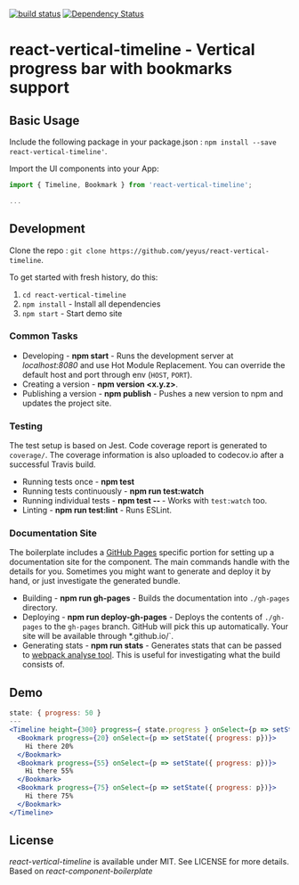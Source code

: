 [![build status](https://secure.travis-ci.org/yeyus/react-vertical-timeline.png)](http://travis-ci.org/yeyus/react-vertical-timeline) [![Dependency Status](https://david-dm.org/yeyus/react-vertical-timeline.svg)](https://david-dm.org/yeyus/react-vertical-timeline)
# react-vertical-timeline - Vertical progress bar with bookmarks support

## Basic Usage

Include the following package in your package.json : `npm install --save react-vertical-timeline'`.

Import the UI components into your App:

```js
import { Timeline, Bookmark } from 'react-vertical-timeline';

...
```

## Development

Clone the repo : `git clone https://github.com/yeyus/react-vertical-timeline`.

To get started with fresh history, do this:

1. `cd react-vertical-timeline`
4. `npm install` - Install all dependencies
5. `npm start` - Start demo site

### Common Tasks

* Developing - **npm start** - Runs the development server at *localhost:8080* and use Hot Module Replacement. You can override the default host and port through env (`HOST`, `PORT`).
* Creating a version - **npm version <x.y.z>**.
* Publishing a version - **npm publish** - Pushes a new version to npm and updates the project site.

### Testing

The test setup is based on Jest. Code coverage report is generated to `coverage/`. The coverage information is also uploaded to codecov.io after a successful Travis build.

* Running tests once - **npm test**
* Running tests continuously - **npm run test:watch**
* Running individual tests - **npm test -- <pattern>** - Works with `test:watch` too.
* Linting - **npm run test:lint** - Runs ESLint.

### Documentation Site

The boilerplate includes a [GitHub Pages](https://pages.github.com/) specific portion for setting up a documentation site for the component. The main commands handle with the details for you. Sometimes you might want to generate and deploy it by hand, or just investigate the generated bundle.

* Building - **npm run gh-pages** - Builds the documentation into `./gh-pages` directory.
* Deploying - **npm run deploy-gh-pages** - Deploys the contents of `./gh-pages` to the `gh-pages` branch. GitHub will pick this up automatically. Your site will be available through *<user name>.github.io/<project name>`.
* Generating stats - **npm run stats** - Generates stats that can be passed to [webpack analyse tool](https://webpack.github.io/analyse/). This is useful for investigating what the build consists of.

## Demo

```jsx
state: { progress: 50 }
---
<Timeline height={300} progress={ state.progress } onSelect={p => setState({ progress: p })}>
  <Bookmark progress={20} onSelect={p => setState({ progress: p})}>
    Hi there 20%
  </Bookmark>
  <Bookmark progress={55} onSelect={p => setState({ progress: p})}>
    Hi there 55%
  </Bookmark>
  <Bookmark progress={75} onSelect={p => setState({ progress: p})}>
    Hi there 75%
  </Bookmark>
</Timeline>
```

## License

*react-vertical-timeline* is available under MIT. See LICENSE for more details. Based on *react-component-boilerplate*

